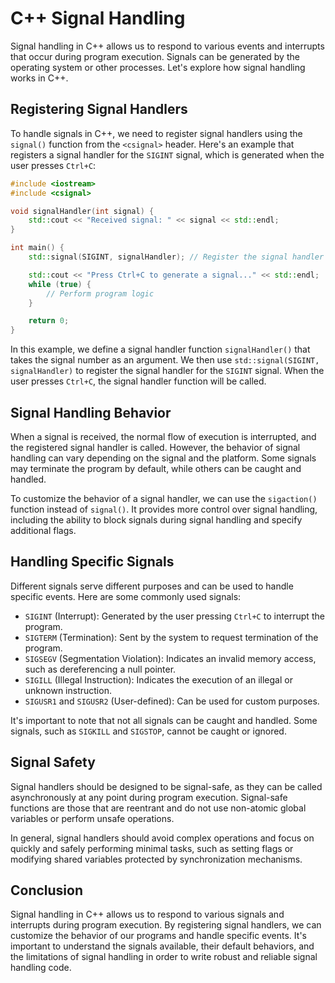 # C++ Signal Handling

Signal handling in C++ allows us to respond to various events and interrupts that occur during program execution. Signals can be generated by the operating system or other processes. Let's explore how signal handling works in C++.

## Registering Signal Handlers

To handle signals in C++, we need to register signal handlers using the `signal()` function from the `<csignal>` header. Here's an example that registers a signal handler for the `SIGINT` signal, which is generated when the user presses `Ctrl+C`:

```cpp
#include <iostream>
#include <csignal>

void signalHandler(int signal) {
    std::cout << "Received signal: " << signal << std::endl;
}

int main() {
    std::signal(SIGINT, signalHandler); // Register the signal handler

    std::cout << "Press Ctrl+C to generate a signal..." << std::endl;
    while (true) {
        // Perform program logic
    }

    return 0;
}
```

In this example, we define a signal handler function `signalHandler()` that takes the signal number as an argument. We then use `std::signal(SIGINT, signalHandler)` to register the signal handler for the `SIGINT` signal. When the user presses `Ctrl+C`, the signal handler function will be called.

## Signal Handling Behavior

When a signal is received, the normal flow of execution is interrupted, and the registered signal handler is called. However, the behavior of signal handling can vary depending on the signal and the platform. Some signals may terminate the program by default, while others can be caught and handled.

To customize the behavior of a signal handler, we can use the `sigaction()` function instead of `signal()`. It provides more control over signal handling, including the ability to block signals during signal handling and specify additional flags.

## Handling Specific Signals

Different signals serve different purposes and can be used to handle specific events. Here are some commonly used signals:

- `SIGINT` (Interrupt): Generated by the user pressing `Ctrl+C` to interrupt the program.
- `SIGTERM` (Termination): Sent by the system to request termination of the program.
- `SIGSEGV` (Segmentation Violation): Indicates an invalid memory access, such as dereferencing a null pointer.
- `SIGILL` (Illegal Instruction): Indicates the execution of an illegal or unknown instruction.
- `SIGUSR1` and `SIGUSR2` (User-defined): Can be used for custom purposes.

It's important to note that not all signals can be caught and handled. Some signals, such as `SIGKILL` and `SIGSTOP`, cannot be caught or ignored.

## Signal Safety

Signal handlers should be designed to be signal-safe, as they can be called asynchronously at any point during program execution. Signal-safe functions are those that are reentrant and do not use non-atomic global variables or perform unsafe operations.

In general, signal handlers should avoid complex operations and focus on quickly and safely performing minimal tasks, such as setting flags or modifying shared variables protected by synchronization mechanisms.

## Conclusion

Signal handling in C++ allows us to respond to various signals and interrupts during program execution. By registering signal handlers, we can customize the behavior of our programs and handle specific events. It's important to understand the signals available, their default behaviors, and the limitations of signal handling in order to write robust and reliable signal handling code.
